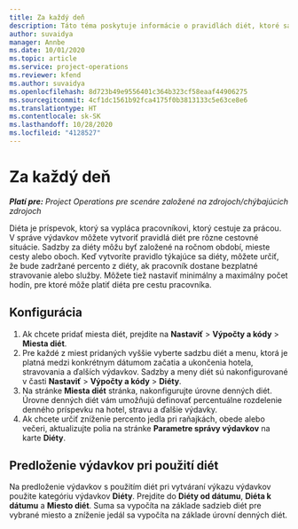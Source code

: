 ```yaml
---
title: Za každý deň
description: Táto téma poskytuje informácie o pravidlách diét, ktoré sa používajú v správe výdavkov.
author: suvaidya
manager: Annbe
ms.date: 10/01/2020
ms.topic: article
ms.service: project-operations
ms.reviewer: kfend
ms.author: suvaidya
ms.openlocfilehash: 8d723b49e9556401c364b323cf58eaaf44906275
ms.sourcegitcommit: 4cf1dc1561b92fca4175f0b3813133c5e63ce8e6
ms.translationtype: HT
ms.contentlocale: sk-SK
ms.lasthandoff: 10/28/2020
ms.locfileid: "4128527"
---
```

# <a name="per-diems"></a>Za každý deň

_**Platí pre:** Project Operations pre scenáre založené na zdrojoch/chýbajúcich zdrojoch_


Diéta je príspevok, ktorý sa vypláca pracovníkovi, ktorý cestuje za prácou. V správe výdavkov môžete vytvoriť pravidlá diét pre rôzne cestovné situácie. Sadzby za diéty môžu byť založené na ročnom období, mieste cesty alebo oboch. Keď vytvoríte pravidlo týkajúce sa diéty, môžete určiť, že bude zadržané percento z diéty, ak pracovník dostane bezplatné stravovanie alebo služby. Môžete tiež nastaviť minimálny a maximálny počet hodín, pre ktoré môže platiť diéta pre cestu pracovníka.

## <a name="configuration"></a>Konfigurácia 

1. Ak chcete pridať miesta diét, prejdite na **Nastaviť** > **Výpočty a kódy** > **Miesta diét**.
2. Pre každé z miest pridaných vyššie vyberte sadzbu diét a menu, ktorá je platná medzi konkrétnym dátumom začatia a ukončenia hotela, stravovania a ďalších výdavkov. Sadzby a meny diét sú nakonfigurované v časti **Nastaviť** > **Výpočty a kódy** > **Diéty**.
3. Na stránke **Miesta diét** stránka, nakonfigurujte úrovne denných diét. Úrovne denných diét vám umožňujú definovať percentuálne rozdelenie denného príspevku na hotel, stravu a ďalšie výdavky. 
4. Ak chcete určiť zníženie percento jedla pri raňajkách, obede alebo večeri, aktualizujte polia na stránke **Parametre správy výdavkov** na karte **Diéty**. 
    
## <a name="submit-expenses-using-per-diem"></a>Predloženie výdavkov pri použití diét
Na predloženie výdavkov s použitím diét pri vytváraní výkazu výdavkov použite kategóriu výdavkov **Diéty**. Prejdite do **Diéty od dátumu**, **Diéta k dátumu** a **Miesto diét**. Suma sa vypočíta na základe sadzieb diét pre vybrané miesto a zníženie jedál sa vypočíta na základe úrovní denných diét.
